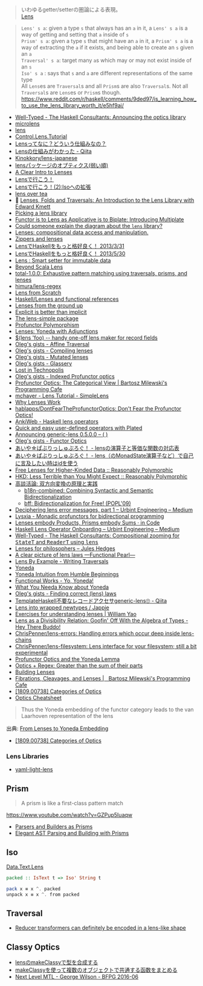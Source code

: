 > いわゆるgetter/setterの圏論による表現。  
> [Lens](http://mbps.hatenablog.com/entry/2014/10/28/152931)

> `Lens' s a`: given a type `s` that always has an `a` in it, a `Lens' s a` is a way of getting and setting that `a` inside of `s`  
> `Prism' s a`: given a type `s` that might have an `a` in it, a `Prism' s a` is a way of extracting the `a` if it exists, and being able to create an `s` given an `a`  
> `Traversal' s a`: target many `a`s which may or may not exist inside of an `s`  
> `Iso' s a` : says that `s` and `a` are different representations of the same type  
> All `Lens`es are `Traversal`s and all `Prism`s are also `Traversal`s. Not all `Traversal`s are `Lens`es or `Prism`s though.  
> <https://www.reddit.com/r/haskell/comments/9ded97/is_learning_how_to_use_the_lens_library_worth_it/e5hf9ai/>

* [Well-Typed - The Haskell Consultants: Announcing the optics library](https://www.well-typed.com/blog/2019/09/announcing-the-optics-library/)
* [microlens](http://hackage.haskell.org/package/microlens)
* [lens](https://hackage.haskell.org/package/lens)
* [Control.Lens.Tutorial](https://hackage.haskell.org/package/lens-tutorial/docs/Control-Lens-Tutorial.html)
* [Lensってなに？どういう仕組みなの？](http://qiita.com/cormojs/items/f94be4300b5cc60a9de0)
* [Lensの仕組みがわかった - Qiita](https://qiita.com/sgmryk/items/c467af40c6c9df0f95a1)
* [Kinokkory/lens-japanese](https://github.com/Kinokkory/lens-japanese/wiki)
* [lensパッケージのオプティクス(弱い順)](http://fumieval.hatenablog.com/entry/2015/07/14/223329)
* [A Clear Intro to Lenses](http://begriffs.com/posts/2016-01-07-clear-intro-to-lenses.html)
* [Lensで行こう！](http://myuon-myon.hatenablog.com/entry/20121228/1356708483)
* [Lensで行こう！(2):Isoへの拡張](http://myuon-myon.hatenablog.com/entry/2013/01/06/232142)
* [lens over tea](http://artyom.me/#lens-over-tea)
* 🎥 [Lenses, Folds and Traversals: An Introduction to the Lens Library with Edward Kmett](http://vimeo.com/56063074)
* [Picking a lens library](https://ro-che.info/ccc/23)
* [Functor is to Lens as Applicative is to Biplate: Introducing Multiplate](http://arxiv.org/abs/1103.2841)
* [Could someone explain the diagram about the `lens` library?](http://stackoverflow.com/questions/29742634/could-someone-explain-the-diagram-about-the-lens-library/29742635#29742635)
* [Lenses: compositional data access and manipulation.](https://skillsmatter.com/skillscasts/4251-lenses-compositional-data-access-and-manipulation)
* [Zippers and lenses](http://www.scs.stanford.edu/14sp-cs240h/slides/lenses-slides.html)
* [LensでHaskellをもっと格好良く！ 2013/3/31](http://www.slideshare.net/itsoutoftunethismymusic/ekmett-17955009)
* [LensでHaskellをもっと格好良く！ 2013/5/30](http://tokiwoousaka.github.io/takahashi/contents/20150530LensPrism.html)
* [Lens : Smart setter for immutable data](https://speakerdeck.com/hiratara/lens-smart-setter-for-immutable-data)
* [Beyond Scala Lens](http://www.slideshare.net/JulienTruffaut/beyond-scala-lens)
* [total-1.0.0: Exhaustive pattern matching using traversals, prisms, and lenses](http://www.haskellforall.com/2015/01/total-100-exhaustive-pattern-matching.html)
* [himura/lens-regex](https://github.com/himura/lens-regex)
* [Lens from Scratch](http://myuon-myon.hatenablog.com/entry/2015/07/14/203521)
* [Haskell/Lenses and functional references](https://en.wikibooks.org/wiki/Haskell/Lenses_and_functional_references)
* [Lenses from the ground up](http://taylor.fausak.me/2014/08/03/lenses-from-the-ground-up/)
* [Explicit is better than implicit](http://www.haskellforall.com/2015/10/explicit-is-better-than-implicit.html)
* [The lens-simple package](http://hackage.haskell.org/package/lens-simple)
* [Profunctor Polymorphism](https://bartoszmilewski.com/2016/08/16/profunctor-polymorphism/)
* [Lenses: Yoneda with Adjunctions](https://bartoszmilewski.com/2016/09/06/lenses-yoneda-with-adjunctions/)
* [$(lens 'foo) -- handy one-off lens maker for record fields](https://gist.github.com/chrisdone/c50e2ffc9e71a38d4fed9813fa90bbf4)
* [Oleg's gists - Affine Traversal](http://oleg.fi/gists/posts/2017-03-20-affine-traversal.html)
* [Oleg's gists - Compiling lenses](http://oleg.fi/gists/posts/2017-03-31-compiling-lenses.html)
* [Oleg's gists - Mutated lenses](http://oleg.fi/gists/posts/2017-04-07-mutated-lens.html)
* [Oleg's gists - Glassery](http://oleg.fi/gists/posts/2017-04-18-glassery.html)
* [Lost in Technopolis](http://newartisans.com/2017/04/putting-lenses-to-work/)
* [Oleg's gists - Indexed Profunctor optics](http://oleg.fi/gists/posts/2017-04-26-indexed-poptics.html)
* [Profunctor Optics: The Categorical View \|   Bartosz Milewski's Programming Cafe](https://bartoszmilewski.com/2017/07/07/profunctor-optics-the-categorical-view/)
* [mchaver - Lens Tutorial - SimpleLens](http://www.mchaver.com/posts/2017-07-12-lens-tutorial-1.html)
* [Why Lenses Work](http://blog.vmchale.com/article/why-lenses-work)
* [hablapps/DontFearTheProfunctorOptics: Don't Fear the Profunctor Optics!](https://github.com/hablapps/DontFearTheProfunctorOptics#readme)
* [AnkiWeb - Haskell lens operators](https://ankiweb.net/shared/info/1994529308)
* [Quick and easy user-defined operators with Plated](https://qfpl.io/posts/quick-and-easy-user-defined-operators/)
* [Announcing generic-lens 0.5.0.0 – ( )](http://kcsongor.github.io/generic-lens/)
* [Oleg's gists - Functor Optics](http://oleg.fi/gists/posts/2017-12-23-functor-optics.html)
* [あいや☆ぱぶりっしゅぶろぐ！ - lensの演算子と等価な関数の対応表](http://aiya000.github.io/posts/2017-09-10-lens-operator-to-func.html)
* [あいや☆ぱぶりっしゅぶろぐ！ - lens（のMonadState演算子など）で自己に言及したい時はidを使う](http://aiya000.github.io/posts/2017-10-29-identity-in-lens-monadstate.html)
* [Free Lenses for Higher-Kinded Data :: Reasonably Polymorphic](http://reasonablypolymorphic.com/blog/free-lenses)
* [HKD: Less Terrible than You Might Expect :: Reasonably Polymorphic](http://reasonablypolymorphic.com/blog/hkd-not-terrible)
* [高談活論: 双方向変換の原理と実践](https://www.jstage.jst.go.jp/article/jssst/31/2/31_2_44/_pdf)
  * [b18n-combined: Combining Syntactic and Semantic Bidirectionalization](http://www2.sf.ecei.tohoku.ac.jp/~kztk/b18n-combined/desc.html)
  * [bff: Bidirectionalization for Free! (POPL'09)](https://hackage.haskell.org/package/bff-0.3.1.2)
* [Deciphering lens error messages, part 1 – Urbint Engineering – Medium](https://medium.com/urbint-engineering/deciphering-lens-error-messages-part-1-75627c440090)
* [Lysxia - Monadic profunctors for bidirectional programming](https://blog.poisson.chat/posts/2017-01-01-monadic-profunctors.html)
* [Lenses embody Products, Prisms embody Sums · in Code](https://blog.jle.im/entry/lenses-products-prisms-sums.html)
* [Haskell Lens Operator Onboarding – Urbint Engineering – Medium](https://medium.com/urbint-engineering/haskell-lens-operator-onboarding-a235481e8fac)
* [Well-Typed - The Haskell Consultants: Compositional zooming for <tt>StateT</tt> and <tt>ReaderT</tt> using <tt>lens</tt>](http://www.well-typed.com/blog/2018/09/compositional-zooming/)
* [Lenses for philosophers – Jules Hedges](https://julesh.com/2018/08/16/lenses-for-philosophers/)
* [A clear picture of lens laws —Functional Pearl—](http://research.nii.ac.jp/~hu/pub/mpc15.pdf)
* [Lens By Example - Writing Traversals](https://lens-by-example.chrispenner.ca/articles/traversals/writing-traversals)
* [Yoneda](https://gist.github.com/Icelandjack/aecf49b75afcfcee9ead29d27cc234d5)
* [Yoneda Intuition from Humble Beginnings](https://gist.github.com/Icelandjack/02069708bc75f4284ac625cd0e2ec81f)
* [Functional Works - Yo, Yoneda!](https://functional.works-hub.com/learn/yo-yoneda-a2965)
* [What You Needa Know about Yoneda](https://www.cs.ox.ac.uk/jeremy.gibbons/publications/proyo.pdf)
* [Oleg's gists - Finding correct (lens) laws](http://oleg.fi/gists/posts/2018-12-12-find-correct-laws.html)
* [TemplateHaskell不要なレコードアクセサgeneric-lens🙄 - Qiita](https://qiita.com/aiya000/items/778308345bc863f55d26)
* [Lens into wrapped newtypes / Jappie](https://jappieklooster.nl/lens-into-wrapped-newtypes.html)
* [Exercises for understanding lenses \| William Yao](https://williamyaoh.com/posts/2019-04-25-lens-exercises.html)
* [Lens as a Divisibility Relation: Goofin' Off With the Algebra of Types - Hey There Buddo!](http://www.philipzucker.com/lens-as-a-divisibility-relation-goofin-off-with-the-algebra-of-types/)
* [ChrisPenner/lens-errors: Handling errors which occur deep inside lens-chains](https://github.com/ChrisPenner/lens-errors#readme)
* [ChrisPenner/lens-filesystem: Lens interface for your filesystem; still a bit experimental](https://github.com/ChrisPenner/lens-filesystem)
* [Profunctor Optics and the Yoneda Lemma](https://ifipwg21wiki.cs.kuleuven.be/pub/IFIP21/Brandenburg/wg21m77.pdf)
* [Optics + Regex: Greater than the sum of their parts](https://chrispenner.ca/posts/lens-regex-pcre)
* [Building Lenses](https://vitez.me/building-lenses)
* [Fibrations, Cleavages, and Lenses \|   Bartosz Milewski's Programming Cafe](https://bartoszmilewski.com/2019/10/09/fibrations-cleavages-and-lenses/)
* [[1809.00738] Categories of Optics](https://arxiv.org/abs/1809.00738)
* [Optics Cheatsheet](https://gist.github.com/ChrisPenner/1f7b6923448b3396a45d04a2b6b9d066)

> Thus the Yoneda embedding of the functor category leads to the van Laarhoven representation of the lens

出典: [From Lenses to Yoneda Embedding](http://bartoszmilewski.com/2015/07/13/from-lenses-to-yoneda-embedding/)

* [[1809.00738] Categories of Optics](https://arxiv.org/abs/1809.00738)

### Lens Libraries
* [yaml-light-lens](https://hackage.haskell.org/package/yaml-light-lens)

## Prism
> A prism is like a first-class pattern match

<https://www.youtube.com/watch?v=GZPup5Iuaqw>

* [Parsers and Builders as Prisms](https://yairchu.github.io/posts/codecs-as-prisms.html)
* [Elegant AST Parsing and Building with Prisms](https://yairchu.github.io/posts/codecs-as-prisms-asts.html)

## Iso
[Data.Text.Lens](https://hackage.haskell.org/package/lens/docs/Data-Text-Lens.html)

```haskell
packed :: IsText t => Iso' String t

pack x ≡ x ^. packed
unpack x ≡ x ^. from packed
```

## Traversal
* [Reducer transformers can definitely be encoded in a lens-like shape](https://www.reddit.com/r/haskell/comments/2cv6l4/clojures_transducers_are_perverse_lenses/cjjfrxt)

## Classy Optics
* [lensのmakeClassyで型を合成する](http://tune.hateblo.jp/entry/2014/09/27/191008)
* [makeClassyを使って複数のオブジェクトで共通する函数をまとめる](https://gist.github.com/myuon/6349238)
* [Next Level MTL - George Wilson - BFPG 2016-06](https://www.youtube.com/watch?v=GZPup5Iuaqw)
